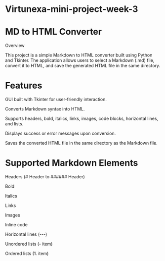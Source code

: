 # Virtunexa-mini-project-week-3

# MD to HTML Converter

Overview

This project is a simple Markdown to HTML converter built using Python and Tkinter. The application allows users to select a Markdown (.md) file, convert it to HTML, and save the generated HTML file in the same directory.

# Features

GUI built with Tkinter for user-friendly interaction.

Converts Markdown syntax into HTML.

Supports headers, bold, italics, links, images, code blocks, horizontal lines, and lists.

Displays success or error messages upon conversion.

Saves the converted HTML file in the same directory as the Markdown file.

# Supported Markdown Elements

Headers (# Header to ###### Header)

Bold 

Italics 

Links 

Images 

Inline code 

Horizontal lines (---)

Unordered lists (- item)

Ordered lists (1. item)
